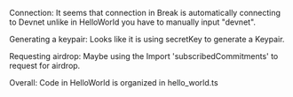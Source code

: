 Connection:
	It seems that connection in Break is automatically connecting to Devnet unlike in HelloWorld you have to manually input "devnet".

Generating a keypair:
	Looks like it is using secretKey to generate a Keypair.
	
Requesting airdrop:
	Maybe using the Import 'subscribedCommitments' to request for airdrop.
	
Overall:
	Code in HelloWorld is organized in hello_world.ts
